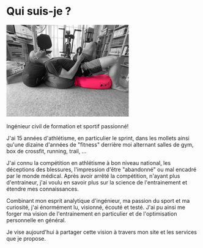 # Qui suis-je ?


![Sandbags bed](sandbagsbed_avatar.png)

Ingénieur civil de formation et sportif passionné!

J'ai 15 années d'athlétisme, en particulier le sprint, dans les mollets ainsi qu'une dizaine d'années de "fitness" derrière moi alternant salles de gym, box de crossfit, running, trail, ...

J'ai connu la compétition en athlétisme à bon niveau national, les déceptions des blessures, l'impression d'être "abandonné" ou mal encadré par le monde médical. 
Après avoir arrêté la compétition, n'ayant plus d'entraineur, j'ai voulu en savoir plus sur la science de l'entrainement et étendre mes connaissances. 

Combinant mon esprit analytique d'ingénieur, ma passion du sport et ma curiosité, j'ai énormément lu, visionné, écouté et testé. 
J'ai pu ainsi me forger ma vision de l'entrainement en particulier et de l'optimisation personnelle en général.

Je vise aujourd'hui à partager cette vision à travers mon site et les services que je propose. 



